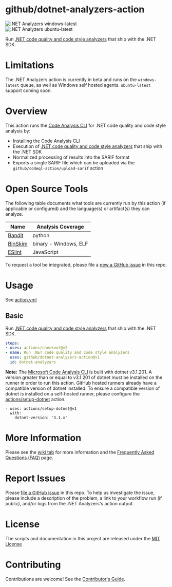 # github/dotnet-analyzers-action

![.NET Analyzers windows-latest](https://github.com/github/dotnet-analyzers-action/workflows/.NET%20Analyzers%20windows-latest/badge.svg)  
![.NET Analyzers ubuntu-latest](https://github.com/github/dotnet-analyzers-action/workflows/.NET%20Analyzers%20ubuntu-latest/badge.svg)

Run [.NET code quality and code style analyzers](https://docs.microsoft.com/dotnet/fundamentals/code-analysis/overview) that ship with the .NET SDK.

# Limitations

The .NET Analyzers action is currently in beta and runs on the `windows-latest` queue, as well as Windows self hosted agents. `ubuntu-latest` support coming soon.

# Overview

This action runs the [Code Analysis CLI](https://aka.ms/mscadocs) for .NET code quality and code style analysis by:

* Installing the Code Analysis CLI
* Execution of [.NET code quality and code style analyzers](https://docs.microsoft.com/dotnet/fundamentals/code-analysis/overview) that ship with the .NET SDK
* Normalized processing of results into the SARIF format
* Exports a single SARIF file which can be uploaded via the `github/codeql-action/upload-sarif` action

# Open Source Tools

The following table documents what tools are currently run by this action (if applicable or configured) and the language(s) or artifact(s) they can analyze.

| Name | Analysis Coverage |
| --- | --- |
| [Bandit](https://github.com/PyCQA/bandit) | python |
| [BinSkim](https://github.com/Microsoft/binskim) | binary - Windows, ELF |
| [ESlint](https://github.com/eslint/eslint) | JavaScript |

To request a tool be integrated, please file a [new a GitHub issue](https://github.com/github/ossar-action/issues/new) in this repo.

# Usage

See [action.yml](action.yml)

## Basic

Run [.NET code quality and code style analyzers](https://docs.microsoft.com/dotnet/fundamentals/code-analysis/overview) that ship with the .NET SDK.

```yaml
steps:
- uses: actions/checkout@v2
- name: Run .NET code quality and code style analyzers
  uses: github/dotnet-analyzers-action@v1
  id: dotnet-analyzers
```

**Note:** The [Microsoft Code Analysis CLI](https://aka.ms/mscadocs) is built with dotnet v3.1.201. A version greater than or equal to v3.1.201 of dotnet must be installed on the runner in order to run this action. GitHub hosted runners already have a compatible version of dotnet installed. To ensure a compatible version of dotnet is installed on a self-hosted runner, please configure the [actions/setup-dotnet](https://github.com/actions/setup-dotnet) action.

```
- uses: actions/setup-dotnet@v1
  with:
    dotnet-version: '3.1.x'
```

# More Information

Please see the [wiki tab](https://github.com/github/dotnet-analyzers-action/wiki) for more information and the [Frequently Asked Questions (FAQ)](https://github.com/github/dotnet-analyzers-action/wiki/FAQ) page.

# Report Issues

Please [file a GitHub issue](https://github.com/github/dotnet-analyzers-action/issues/new) in this repo. To help us investigate the issue, please include a description of the problem, a link to your workflow run (if public), and/or logs from the .NET Analyzers's action output.

# License

The scripts and documentation in this project are released under the [MIT License](LICENSE)

# Contributing

Contributions are welcome! See the [Contributor's Guide](CONTRIBUTING.md).
